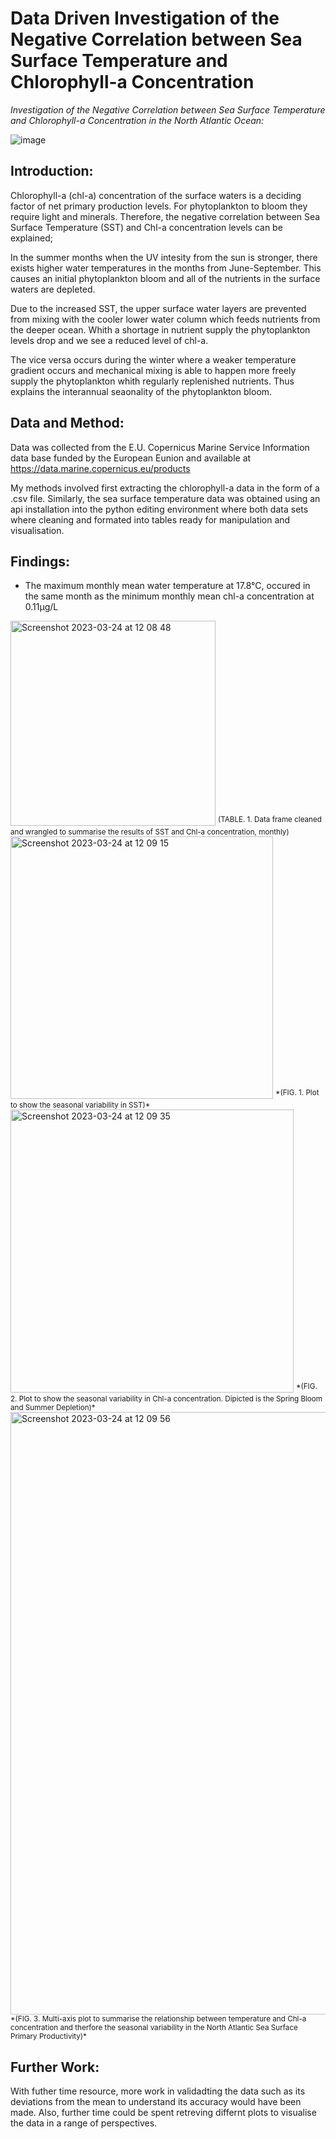 # Data Driven Investigation of the Negative Correlation between Sea Surface Temperature and Chlorophyll-a Concentration
*Investigation of the Negative Correlation between Sea Surface Temperature and Chlorophyll-a Concentration in the North Atlantic Ocean:*


![image](https://user-images.githubusercontent.com/122451494/217112252-eaae848a-d9e8-4831-a93a-10c7b26b3726.png)


## Introduction:

Chlorophyll-a (chl-a) concentration of the surface waters is a deciding factor of net primary production levels. For phytoplankton to bloom they require light and minerals. Therefore, the negative correlation between Sea Surface Temperature (SST) and Chl-a concentration levels can be explained;

In the summer months when the UV intesity from the sun is stronger, there exists higher water temperatures in the months from June-September. This causes an initial phytoplankton bloom and all of the nutrients in the surface waters are depleted.

Due to the increased SST, the upper surface water layers are prevented from mixing with the cooler lower water column which feeds nutrients from the deeper ocean. Whith a shortage in nutrient supply the phytoplankton levels drop and we see a reduced level of chl-a.

The vice versa occurs during the winter where a weaker temperature gradient occurs and mechanical mixing is able to happen more freely supply the phytoplankton whith regularly replenished nutrients. Thus explains the interannual seaonality of the phytoplankton bloom.


## Data and Method:

Data was collected from the E.U. Copernicus Marine Service Information data base funded by the European Eunion and available at https://data.marine.copernicus.eu/products

My methods involved first extracting the chlorophyll-a data in the form of a .csv file. Similarly, the sea surface temperature data was obtained using an api installation into the python editing environment where both data sets where cleaning and formated into tables ready for manipulation and visualisation.


## Findings:

- The maximum monthly mean water temperature at 17.8°C, occured in the same month as the minimum monthly mean chl-a concentration at 0.11μg/L

<img width="328" alt="Screenshot 2023-03-24 at 12 08 48" src="https://user-images.githubusercontent.com/122451494/227506665-015f14a5-832d-4bc2-8155-f40007876aad.png">
<sup>(TABLE. 1. Data frame cleaned and wrangled to summarise the results of SST and Chl-a concentration, monthly)</sup>

<img width="420" alt="Screenshot 2023-03-24 at 12 09 15" src="https://user-images.githubusercontent.com/122451494/227507372-484b9565-72b4-4973-9f10-2e4f7754c8ab.png">
<sup>*(FIG. 1. Plot to show the seasonal variability in SST)*</sup>

<img width="453" alt="Screenshot 2023-03-24 at 12 09 35" src="https://user-images.githubusercontent.com/122451494/227507604-87662394-258d-4b9d-af1d-3bb93cd4b7ec.png">
<sup>*(FIG. 2. Plot to show the seasonal variability in Chl-a concentration. Dipicted is the Spring Bloom and Summer Depletion)*</sup>

<img width="964" alt="Screenshot 2023-03-24 at 12 09 56" src="https://user-images.githubusercontent.com/122451494/227508146-9f1492c3-b276-44df-b1ca-9ffd9473c92e.png">
<sup>*(FIG. 3. Multi-axis plot to summarise the relationship between temperature and Chl-a concentration and therfore the seasonal variability in the North Atlantic Sea Surface Primary Productivity)*</sup>

## Further Work:

With futher time resource, more work in validadting the data such as its deviations from the mean to understand its accuracy would have been made.
Also, further time could be spent retreving differnt plots to visualise the data in a range of perspectives.


